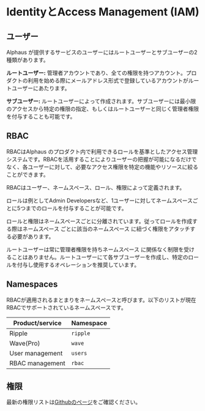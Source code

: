 # IdentityとAccess Management (IAM)

## ユーザー
Alphaus が提供するサービスのユーザーにはルートユーザーとサブユーザーの2種類があります。

**ルートユーザー:** 管理者アカウントであり、全ての権限を持つアカウント。プロダクトの利用を始める際にメールアドレス形式で登録しているアカウントがルートユーザーにあたります。

**サブユーザー:** ルートユーザーによって作成されます。サブユーザーには最小限のアクセスから特定の権限の指定、もしくはルートユーザーと同じく管理者権限を付与することも可能です。

## RBAC
RBACはAlphaus のプロダクト内で利用できるロールを基準としたアクセス管理システムです。RBACを活用することによりユーザーの把握が可能になるだけでなく、各ユーザーに対して、必要なアクセス権限を特定の機能やリソースに絞ることができます。

RBACはユーザー、ネームスペース、ロール、権限によって定義されます。

ロールは例としてAdmin Developersなど、1ユーザーに対してネームスペースごとに5つまでのロールを付与することが可能です。

ロールと権限はネームスペースごとに分離されています。従ってロールを作成する際はネームスペース ごとに該当のネームスペース に紐づく権限をアタッチする必要があります。

ルートユーザーは常に管理者権限を持ちネームスペース に関係なく制限を受けることはありません。ルートユーザーにて各サブユーザーを作成し、特定のロールを付与し使用するオペレーションを推奨しています。

## Namespaces
RBACが適用されるまとまりをネームスペースと呼びます。以下のリストが現在 RBACでサポートされているネームスペースです。

| **Product/service** | **Namespace** |
|---|---|
| Ripple | `ripple` |
| Wave(Pro) | `wave` |
| User management | `users` |
| RBAC management | `rbac` |

## 権限
最新の権限リストは[Githubのページ](https://github.com/mobingi/rbac-permissions)をご確認ください。
